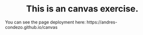 <h1 align=center>This is an canvas exercise.</h1>
You can see the page deployment here: https://andres-condezo.github.io/canvas
